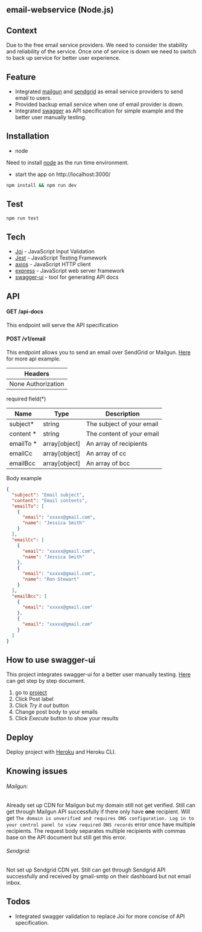 ## email-webservice  (Node.js)

## Context 
Due to the free email service providers. We need to consider the stability and reliability of the service. Once one of service is down we need to switch to back up service for better user experience.

## Feature
* Integrated [mailgun](https://www.mailgun.com/) and [sendgrid](https://sendgrid.com/) as email service providers to send email to users.
* Provided backup email service when one of email provider is down.
* Integrated [swagger](https://swagger.io/) as API specification for simple example and the better user manually testing. 



## Installation

* node

Need to install [node](https://nodejs.org/en/download/) as the run time environment.

* start the app on http://localhost:3000/
```bash
npm install && npm run dev
```

## Test


```bash
npm run test
```

## Tech
* [Joi](https://www.npmjs.com/package/joi) - JavaScript Input Validation
* [Jest](https://jestjs.io/) - JavaScript Testing Framework
* [axios](https://www.npmjs.com/package/axios) - JavaScript HTTP client
* [express](https://www.npmjs.com/package/express) - JavaScript web server framework
* [swagger-ui](https://www.npmjs.com/package/swagger-ui-express) - tool for generating API docs



## API

#### GET /api-docs
This endpoint will serve the API specification

#### POST /v1/email

This endpoint allows you to send an email over SendGrid or Mailgun.
[Here](https://node-webservice-jeffrey9231.herokuapp.com/api-docs/) for more api example. 

 
| Headers |
| ------ |
| None Authorization |

required field(*)

| Name | Type |Description |
| ------ | ------ | ------ |
| subject*  | string|The subject of your email|
| content *  | string|The content  of your email|
| emailTo *  | array[object]|An array of recipients|
| emailCc  | array[object]|An array of cc|
| emailBcc   | array[object]|An array of bcc|

Body example
```json
{
  "subject": "Email subject",
  "content": "Email contents",
  "emailTo": [
    {
      "email": "xxxxx@gmail.com",
      "name": "Jessica Smith"
    }
  ],
  "emailCc": [
    {
      "email": "xxxxx@gmail.com",
      "name": "Jessica Smith"
    },
    {
      "email": "xxxxx@gmail.com",
      "name": "Ron Stewart"
    }
  ],
  "emailBcc": [
    {
      "email": "xxxxx@gmail.com"
    },
    {
      "email": "xxxxx@gmail.com"
    }
  ]
}
```

## How to use swagger-ui

This project integrates swagger-ui for a better user manually testing. 
[Here](https://www.blazemeter.com/blog/getting-started-with-swagger-ui) can get step by step document.

 1.  go to [project](https://node-webservice-jeffrey9231.herokuapp.com/api-docs/)
 1. Click Post label
 1. Click *Try it out* button
 1. Change post body to your emails
 1. Click *Execute* button to show your results
 
## Deploy
Deploy project with [Heroku](https://devcenter.heroku.com/) and Heroku CLI.



## Knowing issues

###### Mailgun:
Already set up CDN for Mailgun but my domain still not get verified.
Still can get through Mailgun API successfully if there only have **one** recipient.
Will get `The domain is unverified and requires DNS configuration. Log in to your control panel to view required DNS records` error once have multiple recipients.
The request body separates multiple recipients with commas base on the API document but still get this error.


###### Sendgrid:
Not set up Sendgrid CDN yet. Still can get through Sendgrid API successfully and received by gmail-smtp on their dashboard but not email inbox. 






## Todos

 - Integrated swagger validation to replace Joi for more concise of API specification.
